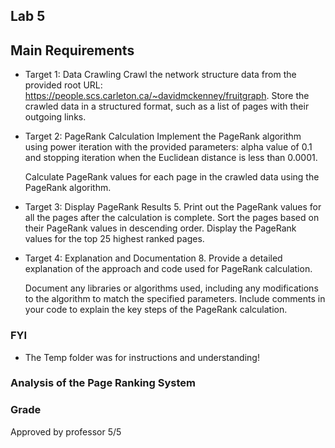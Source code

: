 ## Lab 5

## Main Requirements

- Target 1: Data Crawling
  Crawl the network structure data from the provided root URL: https://people.scs.carleton.ca/~davidmckenney/fruitgraph.
  Store the crawled data in a structured format, such as a list of pages with their outgoing links.

- Target 2: PageRank Calculation
  Implement the PageRank algorithm using power iteration with the provided parameters: alpha value of 0.1 and stopping iteration when the Euclidean distance is less than 0.0001.

  Calculate PageRank values for each page in the crawled data using the PageRank algorithm.

- Target 3: Display PageRank Results 5. Print out the PageRank values for all the pages after the calculation is complete.
  Sort the pages based on their PageRank values in descending order.
  Display the PageRank values for the top 25 highest ranked pages.

- Target 4: Explanation and Documentation 8. Provide a detailed explanation of the approach and code used for PageRank calculation.

  Document any libraries or algorithms used, including any modifications to the algorithm to match the specified parameters.
  Include comments in your code to explain the key steps of the PageRank calculation.

### FYI

- The Temp folder was for instructions and understanding!

### Analysis of the Page Ranking System


### Grade
Approved by professor
5/5
